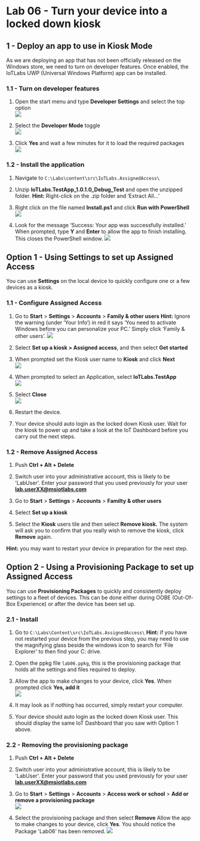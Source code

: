 # Lab 06 - Turn your device into a locked down kiosk

## 1 - Deploy an app to use in Kiosk Mode
As we are deploying an app that has not been officially released on the Windows store, we need to turn on developer features. Once enabled, the IoTLabs UWP (Universal Windows Platform) app can be installed.

### 1.1 - Turn on developer features

1. Open the start menu and type **Developer Settings** and select the top option\
![](./media/lab06/developer-start.png)

2. Select the **Developer Mode** toggle\
![](./media/lab06/developer-mode-selected.png)

3. Click **Yes** and wait a few minutes for it to load the required packages\
![](./media/lab06/developer-mode.png)

### 1.2 - Install the application

1. Navigate to `C:\Labs\content\src\IoTLabs.AssignedAccess\`

2. Unzip **IoTLabs.TestApp_1.0.1.0_Debug_Test** and open the unzipped folder. 
**Hint:** Right-click on the .zip folder and ‘Extract All…’

3. Right click on the file named **Install.ps1** and click **Run with PowerShell**\
![](./media/lab06/install-app.png)

4. Look for the message ‘Success: Your app was successfully installed.’ When prompted, type **Y** and **Enter** to allow the app to finish installing.  This closes the PowerShell window.
![](./media/lab06/installed-app.png)


## Option 1 - Using Settings to set up Assigned Access

You can use **Settings** on the local device to quickly configure one or a few devices as a kiosk. 

### 1.1 - Configure Assigned Access

1.  Go to **Start** > **Settings** > **Accounts** > **Family & other users**  **Hint:** Ignore the warning (under ‘Your Info’) in red it says ‘You need to activate Windows before you can personalize your PC.’  Simply click ‘Family & other users’.
![](./media/lab06/assigned-access.jpg)

2.  Select **Set up a kiosk > Assigned access**, and then select **Get started**

3.  When prompted set the Kiosk user name to **Kiosk** and click **Next**\
![](./media/lab06/setting-up-kiosk.jpg)

4.  When prompted to select an Application, select **IoTLabs.TestApp**\
![](./media/lab06/select-app.jpg)

5.  Select **Close**\
![](./media/lab06/kiosk-done.jpg)

6.  Restart the device. 

7.  Your device should auto login as the locked down Kiosk user.  Wait for the kiosk to power up and take a look at the IoT Dashboard before you carry out the next steps.

### 1.2 - Remove Assigned Access

1. Push **Ctrl + Alt + Delete**

2. Switch user into your administrative account, this is likely to be 'LabUser'. Enter your password that you used previously for your user **lab.userXX@msiotlabs.com**

3. Go to **Start** > **Settings** > **Accounts** > **Familty & other users**

4. Select **Set up a kiosk**

5. Select the **Kiosk** users tile and then select **Remove kiosk.** The system will ask you to confirm that you really wish to remove the kiosk, click **Remove** again.

**Hint:** you may want to restart your device in preparation for the next step.

## Option 2 - Using a Provisioning Package to set up Assigned Access

You can use **Provisioning Packages** to quickly and consistently deploy settings to a fleet of devices. This can be done either during OOBE (Out-Of-Box Experience) or after the device has been set up.

### 2.1 - Install

1. Go to `C:\Labs\Content\src\IoTLabs.AssignedAccess\`
**Hint:** if you have not restarted your device from the previous step, you may need to use the magnifying glass beside the windows icon to search for ‘File Explorer’ to then find your C: drive.

2. Open the ppkg file `lab06.ppkg`, this is the provisioning package that holds all the settings and files required to deploy.

3. Allow the app to make changes to your device, click **Yes**. When prompted click **Yes, add it**\
![](./media/lab06/add-package.jpg)

4. It may look as if nothing has occurred, simply restart your computer.

5. Your device should auto login as the locked down Kiosk user. This should display the same IoT Dashboard that you saw with Option 1 above.

### 2.2 - Removing the provisioning package 

1. Push **Ctrl + Alt + Delete**

2. Switch user into your administrative account, this is likely to be 'LabUser'. Enter your password that you used previously for your user **lab.userXX@msiotlabs.com**

3. Go to **Start** > **Settings** > **Accounts** > **Access work or school** > **Add or remove a provisioning package**\
![](./media/lab06/add-remove-package.jpg)

4. Select the provisioning package and then select **Remove**  Allow the app to make changes to your device, click **Yes**.  You should notice the Package 'Lab06' has been removed.
![](./media/lab06/remove-package.jpg)
